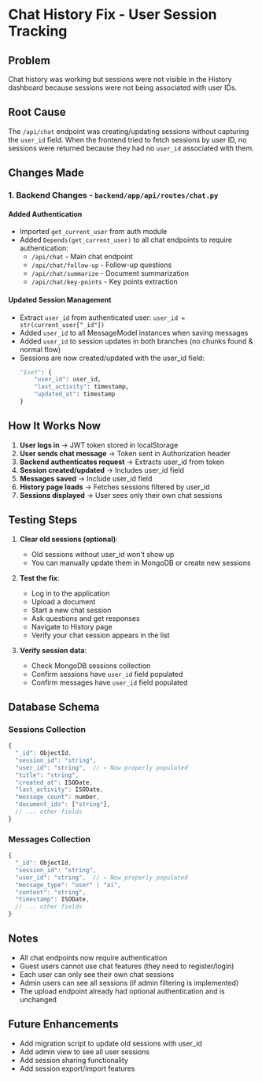 # Chat History Fix - User Session Tracking

## Problem
Chat history was working but sessions were not visible in the History dashboard because sessions were not being associated with user IDs.

## Root Cause
The `/api/chat` endpoint was creating/updating sessions without capturing the `user_id` field. When the frontend tried to fetch sessions by user ID, no sessions were returned because they had no `user_id` associated with them.

## Changes Made

### 1. Backend Changes - `backend/app/api/routes/chat.py`

#### Added Authentication
- Imported `get_current_user` from auth module
- Added `Depends(get_current_user)` to all chat endpoints to require authentication:
  - `/api/chat` - Main chat endpoint
  - `/api/chat/follow-up` - Follow-up questions
  - `/api/chat/summarize` - Document summarization
  - `/api/chat/key-points` - Key points extraction

#### Updated Session Management
- Extract `user_id` from authenticated user: `user_id = str(current_user["_id"])`
- Added `user_id` to all MessageModel instances when saving messages
- Added `user_id` to session updates in both branches (no chunks found & normal flow)
- Sessions are now created/updated with the user_id field:
  ```python
  "$set": {
      "user_id": user_id,
      "last_activity": timestamp,
      "updated_at": timestamp
  }
  ```

## How It Works Now

1. **User logs in** → JWT token stored in localStorage
2. **User sends chat message** → Token sent in Authorization header
3. **Backend authenticates request** → Extracts user_id from token
4. **Session created/updated** → Includes user_id field
5. **Messages saved** → Include user_id field
6. **History page loads** → Fetches sessions filtered by user_id
7. **Sessions displayed** → User sees only their own chat sessions

## Testing Steps

1. **Clear old sessions (optional)**:
   - Old sessions without user_id won't show up
   - You can manually update them in MongoDB or create new sessions

2. **Test the fix**:
   - Log in to the application
   - Upload a document
   - Start a new chat session
   - Ask questions and get responses
   - Navigate to History page
   - Verify your chat session appears in the list

3. **Verify session data**:
   - Check MongoDB sessions collection
   - Confirm sessions have `user_id` field populated
   - Confirm messages have `user_id` field populated

## Database Schema

### Sessions Collection
```javascript
{
  "_id": ObjectId,
  "session_id": "string",
  "user_id": "string",  // ← Now properly populated
  "title": "string",
  "created_at": ISODate,
  "last_activity": ISODate,
  "message_count": number,
  "document_ids": ["string"],
  // ... other fields
}
```

### Messages Collection
```javascript
{
  "_id": ObjectId,
  "session_id": "string",
  "user_id": "string",  // ← Now properly populated
  "message_type": "user" | "ai",
  "content": "string",
  "timestamp": ISODate,
  // ... other fields
}
```

## Notes

- All chat endpoints now require authentication
- Guest users cannot use chat features (they need to register/login)
- Each user can only see their own chat sessions
- Admin users can see all sessions (if admin filtering is implemented)
- The upload endpoint already had optional authentication and is unchanged

## Future Enhancements

- Add migration script to update old sessions with user_id
- Add admin view to see all user sessions
- Add session sharing functionality
- Add session export/import features
